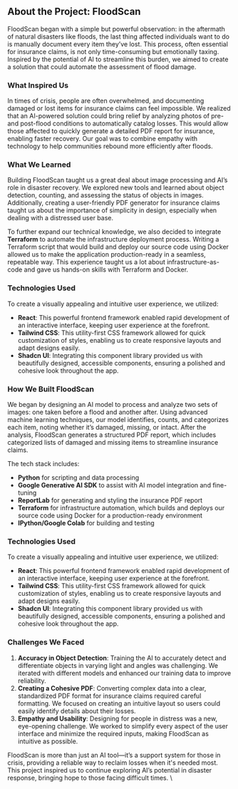 ## About the Project: FloodScan

FloodScan began with a simple but powerful observation: in the aftermath of natural disasters like floods, the last thing affected individuals want to do is manually document every item they’ve lost. This process, often essential for insurance claims, is not only time-consuming but emotionally taxing. Inspired by the potential of AI to streamline this burden, we aimed to create a solution that could automate the assessment of flood damage.

### What Inspired Us
In times of crisis, people are often overwhelmed, and documenting damaged or lost items for insurance claims can feel impossible. We realized that an AI-powered solution could bring relief by analyzing photos of pre- and post-flood conditions to automatically catalog losses. This would allow those affected to quickly generate a detailed PDF report for insurance, enabling faster recovery. Our goal was to combine empathy with technology to help communities rebound more efficiently after floods.

### What We Learned
Building FloodScan taught us a great deal about image processing and AI’s role in disaster recovery. We explored new tools and learned about object detection, counting, and assessing the status of objects in images. Additionally, creating a user-friendly PDF generator for insurance claims taught us about the importance of simplicity in design, especially when dealing with a distressed user base.

To further expand our technical knowledge, we also decided to integrate **Terraform** to automate the infrastructure deployment process. Writing a Terraform script that would build and deploy our source code using Docker allowed us to make the application production-ready in a seamless, repeatable way. This experience taught us a lot about infrastructure-as-code and gave us hands-on skills with Terraform and Docker.

### Technologies Used
To create a visually appealing and intuitive user experience, we utilized:
- **React**: This powerful frontend framework enabled rapid development of an interactive interface, keeping user experience at the forefront.
- **Tailwind CSS**: This utility-first CSS framework allowed for quick customization of styles, enabling us to create responsive layouts and adapt designs easily.
- **Shadcn UI**: Integrating this component library provided us with beautifully designed, accessible components, ensuring a polished and cohesive look throughout the app.

### How We Built FloodScan
We began by designing an AI model to process and analyze two sets of images: one taken before a flood and another after. Using advanced machine learning techniques, our model identifies, counts, and categorizes each item, noting whether it’s damaged, missing, or intact. After the analysis, FloodScan generates a structured PDF report, which includes categorized lists of damaged and missing items to streamline insurance claims.

The tech stack includes:
- **Python** for scripting and data processing
- **Google Generative AI SDK** to assist with AI model integration and fine-tuning
- **ReportLab** for generating and styling the insurance PDF report
- **Terraform** for infrastructure automation, which builds and deploys our source code using Docker for a production-ready environment
- **IPython/Google Colab** for building and testing
### Technologies Used
To create a visually appealing and intuitive user experience, we utilized:
- **React**: This powerful frontend framework enabled rapid development of an interactive interface, keeping user experience at the forefront.
- **Tailwind CSS**: This utility-first CSS framework allowed for quick customization of styles, enabling us to create responsive layouts and adapt designs easily.
- **Shadcn UI**: Integrating this component library provided us with beautifully designed, accessible components, ensuring a polished and cohesive look throughout the app.

### Challenges We Faced
1. **Accuracy in Object Detection**: Training the AI to accurately detect and differentiate objects in varying light and angles was challenging. We iterated with different models and enhanced our training data to improve reliability.
2. **Creating a Cohesive PDF**: Converting complex data into a clear, standardized PDF format for insurance claims required careful formatting. We focused on creating an intuitive layout so users could easily identify details about their losses.
3. **Empathy and Usability**: Designing for people in distress was a new, eye-opening challenge. We worked to simplify every aspect of the user interface and minimize the required inputs, making FloodScan as intuitive as possible.

FloodScan is more than just an AI tool—it’s a support system for those in crisis, providing a reliable way to reclaim losses when it's needed most. This project inspired us to continue exploring AI’s potential in disaster response, bringing hope to those facing difficult times.
\
